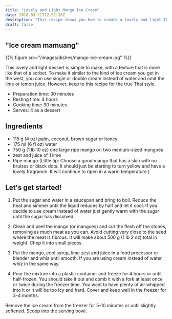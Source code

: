 ```yaml
---
title: "Lovely and Light Mango Ice Cream"
date: 2018-03-21T12:52:28Z
description: "This recipe shows you how to create a lovely and light Thai ice-cream."
draft: false
---
```


## "Ice cream mamuang"

{{% figure src="/images/dishes/mango-ice-cream.jpg"  %}}

This lovely and light dessert is simple to make, with a texture that is more like that of a sorbet. To make it similar to the kind of ice cream you get in the west, you can use single or double cream instead of water and omit the lime or lemon juice. However, keep to this recipe for the true Thai style.

- Preparation time: 30 minutes
- Resting time: 4 hours
- Cooking time: 30 minutes
- Serves: 4 as a dessert

## Ingredients

- 115 g (4 oz) palm, coconut, brown sugar or honey
- 175 ml (6 fl oz) water
- 750 g (1 lb 10 oz) one large ripe mango or: two medium-sized mangoes
- zest and juice of 1 lime
- Ripe mango (Little tip: Choose a good mango that has a skin with no bruises or black dots. It should just be starting to turn yellow and have a lovely fragrance. It will continue to ripen in a warm temperature.)

## Let's get started!

1. Put the sugar and water in a saucepan and bring to boil. Reduce the heat and simmer until the liquid reduces by half and let it cool. If you decide to use cream instead of water just gently warm with the sugar until the sugar has dissolved.

2. Clean and peel the mango (or mangoes) and cut the flesh off the stones, removing as much meat as you can. Avoid cutting very close to the seed where the meat is fibrous. It will make about 500 g (1 lb 2 oz) total in weight. Chop it into small pieces.

3. Put the mango, cool syrup, lime zest and juice in a food processor or blender and whiz until smooth. If you are using cream instead of water whiz in the same way.

4. Pour the mixture into a plastic container and freeze for 4 hours or until half-frozen. You should take it out and comb it with a fork at least once or twice during the freezer time. You want to have plenty of air whipped into it or it will be too icy and hard. Cover and keep well in the freezer for 3-4 months.

Remove the ice cream from the freezer for 5-10 minutes or until slightly softened. Scoop into the serving bowl.
